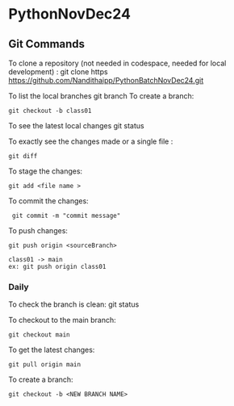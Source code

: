 # PythonNovDec24

## Git Commands

To clone a repository (not needed in codespace, needed for local development) :
    git clone https https://github.com/Nandithaipp/PythonBatchNovDec24.git

To list the local branches
    git branch
To create a branch:

    git checkout -b class01

To see the latest local changes
    git status

To exactly see the  changes made or  a single file :

    git diff

To stage the changes:

    git add <file name >

To commit the changes:

     git commit -m "commit message"

To push changes:

    git push origin <sourceBranch>

    class01 -> main
    ex: git push origin class01

### Daily

To check the branch is clean:
    git status

To checkout to the main branch:

    git checkout main

 To get the latest changes:

    git pull origin main

To create a branch:

    git checkout -b <NEW BRANCH NAME>
